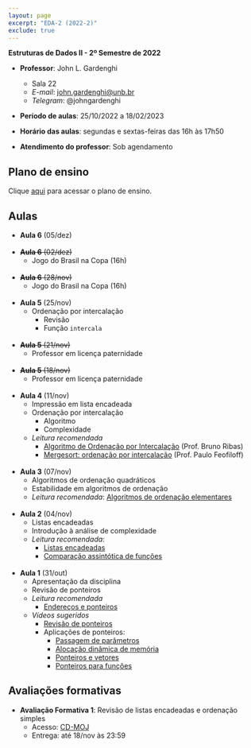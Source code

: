 ```yaml
---
layout: page
excerpt: "EDA-2 (2022-2)"
exclude: true
---
```


**Estruturas de Dados II - 2º Semestre de 2022**

* **Professor**: John L. Gardenghi
  + Sala 22
  + *E-mail*: john.gardenghi@unb.br
  + *Telegram*: @johngardenghi

* **Período de aulas**: 25/10/2022 a 18/02/2023
* **Horário das aulas**: segundas e sextas-feiras das 16h às 17h50
* **Atendimento do professor**: Sob agendamento

## Plano de ensino

Clique <a href="plano_eda2_22_2.pdf" target="_blank">aqui</a> para acessar o plano de ensino.

## Aulas

* **Aula 6** (05/dez)
<br><br>
* ~~**Aula 6** (02/dez)~~
  + Jogo do Brasil na Copa (16h)
<br><br>
* ~~**Aula 6** (28/nov)~~
  + Jogo do Brasil na Copa (16h)
<br><br>
* **Aula 5** (25/nov)
  + Ordenação por intercalação
    + Revisão
    + Função `intercala`
<br><br>
* ~~**Aula 5** (21/nov)~~
  + Professor em licença paternidade
<br><br>
* ~~**Aula 5** (18/nov)~~
  + Professor em licença paternidade
<br><br>
* **Aula 4** (11/nov)
  + Impressão em lista encadeada
  + Ordenação por intercalação
    + Algoritmo
    + Complexidade
  + *Leitura recomendada*
    + <a href="https://www.brunoribas.com.br/eda2/2022-1/apostila/mergesort.html" target="_blank">Algoritmo de Ordenação por Intercalação</a> (Prof. Bruno Ribas)
    + <a href="https://www.ime.usp.br/~pf/algoritmos/aulas/mrgsrt.html" target="_blank">Mergesort: ordenação por intercalação</a> (Prof. Paulo Feofiloff)
<br><br>
* **Aula 3** (07/nov)
  + Algoritmos de ordenação quadráticos
  + Estabilidade em algoritmos de ordenação
  + *Leitura recomendada*: <a href="https://www.ime.usp.br/~pf/algoritmos/aulas/ordena.html" target="_blank">Algoritmos de ordenação elementares</a>
<br><br>
* **Aula 2** (04/nov)
  + Listas encadeadas
  + Introdução à análise de complexidade
  + *Leitura recomendada*:
    + <a href="https://www.ime.usp.br/~pf/algoritmos/aulas/lista.html" target="_blank">Listas encadeadas</a>
    + <a href="https://www.ime.usp.br/~pf/analise_de_algoritmos/aulas/Oh.html" target="_blank">Comparação assintótica de funções</a>
<br><br>
* **Aula 1** (31/out)
  + Apresentação da disciplina
  + Revisão de ponteiros
  + *Leitura recomendada*
    + <a href="https://www.ime.usp.br/~pf/algoritmos/aulas/pont.html" target="_blank">Endereços e ponteiros</a>
  + *Vídeos sugeridos*
    + <a href="https://youtu.be/r3ooCq07dOA" target="_blank">Revisão de ponteiros</a>
    + Aplicações de ponteiros:
      + <a href="https://web.microsoftstream.com/video/0b127270-4078-465c-96e9-c0b60b84a2ec" target="_blank">Passagem de parâmetros</a>
      + <a href="https://web.microsoftstream.com/video/d13206d2-ad31-4343-9515-8b7a075314da" target="_blank">Alocação dinâmica de memória</a>
      + <a href="https://web.microsoftstream.com/video/24a54429-1540-4d47-b5b1-f75a035d2f57" target="_blank">Ponteiros e vetores</a>
      + <a href="https://web.microsoftstream.com/video/3fa477cc-bd11-47ca-ba8c-ee7e5ba470f5" target="_blank">Ponteiros para funções</a>

## Avaliações formativas

+ **Avaliação Formativa 1**: Revisão de listas encadeadas e ordenação simples
  + Acesso: <a href="https://moj.naquadah.com.br/cgi-bin/contest.sh/jl_eda2_t01_f1_2022_2" target="_blank">CD-MOJ</a>
  + Entrega: até 18/nov às 23:59
